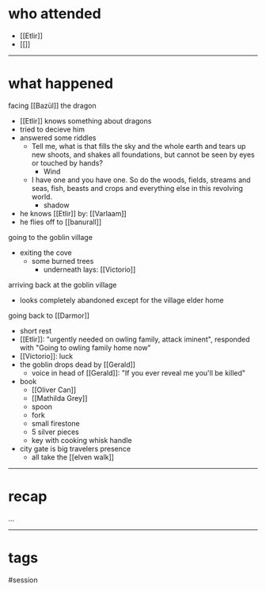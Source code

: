 # who attended

- [[Etlir]]
- [[]]

---
# what happened

facing [[Bazül]] the dragon
- [[Etlir]] knows something about dragons
- tried to decieve him
- answered some riddles
	- Tell me, what is that fills the sky and the whole earth and tears up new shoots, and shakes all foundations, but cannot be seen by eyes or touched by hands?
		- Wind
	- I have one and you have one. So do the woods, fields, streams and seas, fish, beasts and crops and everything else in this revolving world.
		- shadow
- he knows [[Etlir]] by: [[Varlaam]]
- he flies off to [[banurall]]

going to the goblin village
- exiting the cove
	- some burned trees 
		- underneath lays: [[Victorio]]

arriving back at the goblin village
- looks completely abandoned except for the village elder home 

going back to [[Darmor]]
- short rest
- [[Etlir]]: "urgently needed on owling family, attack iminent", responded with "Going to owling family home now"
- [[Victorio]]: luck
- the goblin drops dead by [[Gerald]] 
	- voice in head of [[Gerald]]: "If you ever reveal me you'll be killed"
- book
	- [[Oliver Can]]
	- [[Mathilda Grey]]
	- spoon
	- fork
	- small firestone
	- 5 silver pieces
	- key with cooking whisk handle
- city gate is big travelers presence
	- all take the [[elven walk]] 




---
# recap

...

---
# tags

#session